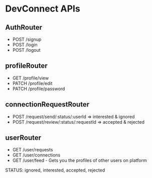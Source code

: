 # DevConnect APIs

## AuthRouter
- POST /signup
- POST /login
- POST /logout

## profileRouter
- GET   /profile/view
- PATCH /profile/edit
- PATCH /profile/password

## connectionRequestRouter
- POST /request/send/:status/:userId        => interested & ignored
- POST /request/review/:status/:requestId   => accepted   & rejected


## userRouter
- GET /user/requests
- GET /user/connections
- GET /user/feed - Gets you the profiles of  other users on platform

STATUS: ignored, interested, accepted, rejected
